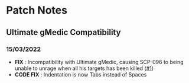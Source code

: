 # Patch Notes

## Ultimate gMedic Compatibility
### 15/03/2022
+ **FIX** : Incompatibility with Ultimate gMedic, causing SCP-096 to being unable to unrage when all his targets has been killed ([#1](https://github.com/Guthen/vkxscp096/issues/1)) 
+ **CODE FIX** : Indentation is now Tabs instead of Spaces